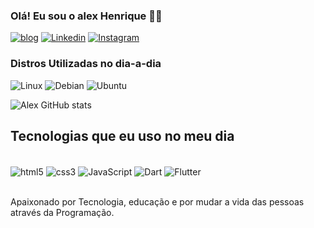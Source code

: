 
### Olá! Eu sou o alex Henrique 🤙🏾

[![blog](https://img.shields.io/website?label=allexxweb.com&style=for-the-badge&url=https://allexxweb.com/)](https://allexxweb.com/)
[![Linkedin](https://img.shields.io/badge/LinkedIn-0077B5?style=for-the-badge&logo=linkedin&logoColor=white
)](https://www.linkedin.com/in/alex00henrique/)
[![Instagram](https://img.shields.io/badge/Instagram-E4405F?style=for-the-badge&logo=instagram&logoColor=white)](https://www.instagram.com/allexx.dev)

### Distros Utilizadas no dia-a-dia
![Linux](https://img.shields.io/badge/Linux-FCC624?style=for-the-badge&logo=linux&logoColor=black
)
![Debian](https://img.shields.io/badge/Debian-A81D33?style=for-the-badge&logo=debian&logoColor=white
)
![Ubuntu](https://img.shields.io/badge/Ubuntu-E95420?style=for-the-badge&logo=ubuntu&logoColor=white
)


![Alex GitHub stats](https://github-readme-stats.vercel.app/api?username=AllexHenrique&show_icons=true&theme=radical)

<!-- [![Top Langs](https://github-readme-stats.vercel.app/api/top-langs/?username=AllexHenrique)](https://github.com/anuraghazra/github-readme-stats) -->

## Tecnologias que eu uso no meu dia

<div style="display: inline_block"><br>
    <img align="center"alt="html5" src="https://img.shields.io/badge/HTML5-E34F26?style=for-the-badge&logo=html5&logoColor=white" />
    <img align="center"alt="css3" src="https://img.shields.io/badge/CSS3-1572B6?style=for-the-badge&logo=css3&logoColor=white" />
<img align="center"alt="JavaScript" src="https://img.shields.io/badge/JavaScript-F7DF1E?style=for-the-badge&logo=javascript&logoColor=black" />
    <img align="center"alt="Dart" src="https://img.shields.io/badge/Dart-0175C2?style=for-the-badge&logo=dart&logoColor=white" />
<img align="center"alt="Flutter" src="https://img.shields.io/badge/Flutter-02569B?style=for-the-badge&logo=flutter&logoColor=white" />
</div><br>

Apaixonado por Tecnologia, educação e por mudar a vida das pessoas através da Programação.


